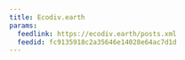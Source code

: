 ```yaml
---
title: Ecodiv.earth
params:
  feedlink: https://ecodiv.earth/posts.xml
  feedid: fc9135918c2a35646e14028e64ac7d1d
---
```

